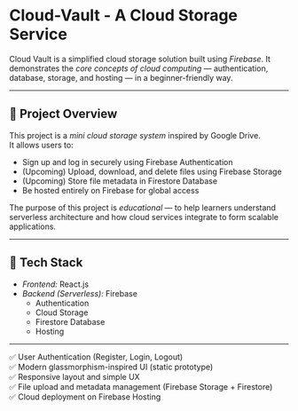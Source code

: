 # Cloud-Vault - A Cloud Storage Service

Cloud Vault is a simplified cloud storage solution built using *Firebase*.
It demonstrates the *core concepts of cloud computing* — authentication, database, storage, and hosting — in a beginner-friendly way.

---

## 🚀 Project Overview

This project is a *mini cloud storage system* inspired by Google Drive.  
It allows users to:

- Sign up and log in securely using Firebase Authentication  
- (Upcoming) Upload, download, and delete files using Firebase Storage  
- (Upcoming) Store file metadata in Firestore Database  
- Be hosted entirely on Firebase for global access  

The purpose of this project is *educational* — to help learners understand serverless architecture and how cloud services integrate to form scalable applications.

---

## 🧠 Tech Stack

- *Frontend:* React.js  
- *Backend (Serverless):* Firebase  
  - Authentication  
  - Cloud Storage  
  - Firestore Database  
  - Hosting  

---

✅ User Authentication (Register, Login, Logout)  
✅ Modern glassmorphism-inspired UI (static prototype)  
✅ Responsive layout and simple UX  
✅ File upload and metadata management (Firebase Storage + Firestore)  
✅ Cloud deployment on Firebase Hosting
